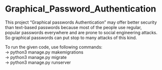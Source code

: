 # Graphical_Password_Authentication

This project “Graphical passwords Authentication”
may offer better security than text-based passwords because
most of the people use regular, popular passwords everywhere
and are prone to social engineering attacks. So graphical
passwords can put stop to many attacks of this kind.<br>

To run the given code, use following commands: <br>
-> python3 manage.py makemigrations <br>
-> python3 manage.py migrate<br>
-> python3 manage.py runserver<br>

